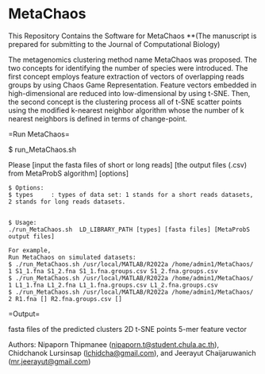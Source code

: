 # MetaChaos
This Repository Contains the Software for MetaChaos **(The manuscript is prepared for submitting to the Journal of Computational Biology)

The metagenomics clustering method name MetaChaos was proposed. The two concepts for identifying the number of species were introduced. The first concept employs feature extraction of vectors of overlapping reads groups by using Chaos Game Representation. Feature vectors embedded in high-dimensional are reduced into low-dimensional by using t-SNE. Then, the second concept is the clustering process all of t-SNE scatter points using the modified k-nearest neighbor algorithm whose the number of k nearest neighbors is defined in terms of change-point.

=Run MetaChaos=

$ run_MetaChaos.sh

Please [input the fasta files of short or long reads] [the output files (.csv) from MetaProbS algorithm] [options]

	$ Options:
	$ types		: types of data set: 1 stands for a short reads datasets, 2 stands for long reads datasets.
				
	
	$ Usage:
	./run_MetaChaos.sh  LD_LIBRARY_PATH [types] [fasta files] [MetaProbS output files] 
	
	For example,
	Run MetaChaos on simulated datasets:
	$ ./run_MetaChaos.sh /usr/local/MATLAB/R2022a /home/admin1/MetaChaos/ 1 S1_1.fna S1_2.fna S1_1.fna.groups.csv S1_2.fna.groups.csv 
	$ ./run_MetaChaos.sh /usr/local/MATLAB/R2022a /home/admin1/MetaChaos/ 1 L1_1.fna L1_2.fna L1_1.fna.groups.csv L1_2.fna.groups.csv 
	$ ./run_MetaChaos.sh /usr/local/MATLAB/R2022a /home/admin1/MetaChaos/ 2 R1.fna [] R2.fna.groups.csv [] 

=Output=

  fasta files of the predicted clusters
  2D t-SNE points
  5-mer feature vector
  
Authors: Nipaporn Thipmanee (nipaporn.t@student.chula.ac.th), Chidchanok Lursinsap (lchidcha@gmail.com), and Jeerayut Chaijaruwanich (mr.jeerayut@gmail.com)
